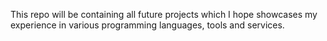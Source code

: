 This repo will be containing all future projects which I hope showcases my experience in various programming languages, tools and services.
